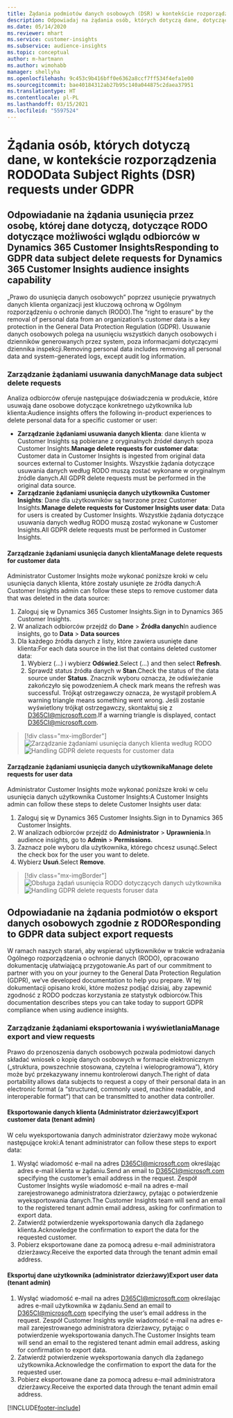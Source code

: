 ```yaml
---
title: Żądania podmiotów danych osobowych (DSR) w kontekście rozporządzenia RODO | Microsoft Docs
description: Odpowiadaj na żądania osób, których dotyczą dane, dotyczące możliwości wglądu odbiorców w Dynamics 365 Customer Insights.
ms.date: 05/14/2020
ms.reviewer: mhart
ms.service: customer-insights
ms.subservice: audience-insights
ms.topic: conceptual
author: m-hartmann
ms.author: wimohabb
manager: shellyha
ms.openlocfilehash: 9c453c9b416bff0e6362a8ccf7ff534f4efa1e00
ms.sourcegitcommit: bae40184312ab27b95c140a044875c2daea37951
ms.translationtype: HT
ms.contentlocale: pl-PL
ms.lasthandoff: 03/15/2021
ms.locfileid: "5597524"
---
```

# <a name="data-subject-rights-dsr-requests-under-gdpr"></a><span data-ttu-id="8645f-103">Żądania osób, których dotyczą dane, w kontekście rozporządzenia RODO</span><span class="sxs-lookup"><span data-stu-id="8645f-103">Data Subject Rights (DSR) requests under GDPR</span></span>

## <a name="responding-to-gdpr-data-subject-delete-requests-for-dynamics-365-customer-insights-audience-insights-capability"></a><span data-ttu-id="8645f-104">Odpowiadanie na żądania usunięcia przez osobę, której dane dotyczą, dotyczące RODO dotyczące możliwości wglądu odbiorców w Dynamics 365 Customer Insights</span><span class="sxs-lookup"><span data-stu-id="8645f-104">Responding to GDPR data subject delete requests for Dynamics 365 Customer Insights audience insights capability</span></span>

<span data-ttu-id="8645f-105">„Prawo do usunięcia danych osobowych” poprzez usunięcie prywatnych danych klienta organizacji jest kluczową ochroną w Ogólnym rozporządzeniu o ochronie danych (RODO).</span><span class="sxs-lookup"><span data-stu-id="8645f-105">The “right to erasure” by the removal of personal data from an organization’s customer data is a key protection in the General Data Protection Regulation (GDPR).</span></span> <span data-ttu-id="8645f-106">Usuwanie danych osobowych polega na usunięciu wszystkich danych osobowych i dzienników generowanych przez system, poza informacjami dotyczącymi dziennika inspekcji.</span><span class="sxs-lookup"><span data-stu-id="8645f-106">Removing personal data includes removing all personal data and system-generated logs, except audit log information.</span></span>

### <a name="manage-data-subject-delete-requests"></a><span data-ttu-id="8645f-107">Zarządzanie żądaniami usuwania danych</span><span class="sxs-lookup"><span data-stu-id="8645f-107">Manage data subject delete requests</span></span>

<span data-ttu-id="8645f-108">Analiza odbiorców oferuje następujące doświadczenia w produkcie, które usuwają dane osobowe dotyczące konkretnego użytkownika lub klienta:</span><span class="sxs-lookup"><span data-stu-id="8645f-108">Audience insights offers the following in-product experiences to delete personal data for a specific customer or user:</span></span>

- <span data-ttu-id="8645f-109">**Zarządzanie żądaniami usuwania danych klienta**: dane klienta w Customer Insights są pobierane z oryginalnych źródeł danych spoza Customer Insights.</span><span class="sxs-lookup"><span data-stu-id="8645f-109">**Manage delete requests for customer data**: Customer data in Customer Insights is ingested from original data sources external to Customer Insights.</span></span> <span data-ttu-id="8645f-110">Wszystkie żądania dotyczące usuwania danych według RODO muszą zostać wykonane w oryginalnym źródle danych.</span><span class="sxs-lookup"><span data-stu-id="8645f-110">All GDPR delete requests must be performed in the original data source.</span></span>
- <span data-ttu-id="8645f-111">**Zarządzanie żądaniami usunięcia danych użytkownika Customer Insights**: Dane dla użytkowników są tworzone przez Customer Insights.</span><span class="sxs-lookup"><span data-stu-id="8645f-111">**Manage delete requests for Customer Insights user data**: Data for users is created by Customer Insights.</span></span> <span data-ttu-id="8645f-112">Wszystkie żądania dotyczące usuwania danych według RODO muszą zostać wykonane w Customer Insights.</span><span class="sxs-lookup"><span data-stu-id="8645f-112">All GDPR delete requests must be performed in Customer Insights.</span></span>

#### <a name="manage-delete-requests-for-customer-data"></a><span data-ttu-id="8645f-113">Zarządzanie żądaniami usunięcia danych klienta</span><span class="sxs-lookup"><span data-stu-id="8645f-113">Manage delete requests for customer data</span></span>

<span data-ttu-id="8645f-114">Administrator Customer Insights może wykonać poniższe kroki w celu usunięcia danych klienta, które zostały usunięte ze źródła danych:</span><span class="sxs-lookup"><span data-stu-id="8645f-114">A Customer Insights admin can follow these steps to remove customer data that was deleted in the data source:</span></span>

1. <span data-ttu-id="8645f-115">Zaloguj się w Dynamics 365 Customer Insights.</span><span class="sxs-lookup"><span data-stu-id="8645f-115">Sign in to Dynamics 365 Customer Insights.</span></span>
2. <span data-ttu-id="8645f-116">W analizach odbiorców przejdź do **Dane** > **Źródła danych**</span><span class="sxs-lookup"><span data-stu-id="8645f-116">In audience insights, go to **Data** > **Data sources**</span></span>
3. <span data-ttu-id="8645f-117">Dla każdego źródła danych z listy, które zawiera usunięte dane klienta:</span><span class="sxs-lookup"><span data-stu-id="8645f-117">For each data source in the list that contains deleted customer data:</span></span>
   1. <span data-ttu-id="8645f-118">Wybierz (...) i wybierz **Odśwież**.</span><span class="sxs-lookup"><span data-stu-id="8645f-118">Select (...) and then select **Refresh**.</span></span>
   2. <span data-ttu-id="8645f-119">Sprawdź status źródła danych w **Stan**.</span><span class="sxs-lookup"><span data-stu-id="8645f-119">Check the status of the data source under **Status**.</span></span> <span data-ttu-id="8645f-120">Znacznik wyboru oznacza, że odświeżanie zakończyło się powodzeniem.</span><span class="sxs-lookup"><span data-stu-id="8645f-120">A check mark means the refresh was successful.</span></span> <span data-ttu-id="8645f-121">Trójkąt ostrzegawczy oznacza, że wystąpił problem.</span><span class="sxs-lookup"><span data-stu-id="8645f-121">A warning triangle means something went wrong.</span></span> <span data-ttu-id="8645f-122">Jeśli zostanie wyświetlony trójkąt ostrzegawczy, skontaktuj się z D365CI@microsoft.com.</span><span class="sxs-lookup"><span data-stu-id="8645f-122">If a warning triangle is displayed, contact D365CI@microsoft.com.</span></span>

> [!div class="mx-imgBorder"]
> <span data-ttu-id="8645f-123">![Zarządzanie żądaniami usunięcia danych klienta według RODO](media/gdpr-data-sources.png "Zarządzanie żądaniami usunięcia danych klienta według RODO")</span><span class="sxs-lookup"><span data-stu-id="8645f-123">![Handling GDPR delete requests for customer data](media/gdpr-data-sources.png "Handling GDPR delete requests for customer data")</span></span>

#### <a name="manage-delete-requests-for-user-data"></a><span data-ttu-id="8645f-124">Zarządzanie żądaniami usunięcia danych użytkownika</span><span class="sxs-lookup"><span data-stu-id="8645f-124">Manage delete requests for user data</span></span>

<span data-ttu-id="8645f-125">Administrator Customer Insights może wykonać poniższe kroki w celu usunięcia danych użytkownika Customer Insights:</span><span class="sxs-lookup"><span data-stu-id="8645f-125">A Customer Insights admin can follow these steps to delete Customer Insights user data:</span></span>

1. <span data-ttu-id="8645f-126">Zaloguj się w Dynamics 365 Customer Insights.</span><span class="sxs-lookup"><span data-stu-id="8645f-126">Sign in to Dynamics 365 Customer Insights.</span></span>
2. <span data-ttu-id="8645f-127">W analizach odbiorców przejdź do **Administrator** > **Uprawnienia**.</span><span class="sxs-lookup"><span data-stu-id="8645f-127">In audience insights, go to **Admin** > **Permissions**.</span></span>
3. <span data-ttu-id="8645f-128">Zaznacz pole wyboru dla użytkownika, którego chcesz usunąć.</span><span class="sxs-lookup"><span data-stu-id="8645f-128">Select the check box for the user you want to delete.</span></span>
4. <span data-ttu-id="8645f-129">Wybierz **Usuń**.</span><span class="sxs-lookup"><span data-stu-id="8645f-129">Select **Remove**.</span></span>

> [!div class="mx-imgBorder"]
> <span data-ttu-id="8645f-130">![Obsługa żądań usunięcia RODO dotyczących danych użytkownika](media/gdpr-permissions.png "Obsługa żądań usunięcia RODO dotyczących danych użytkownika")</span><span class="sxs-lookup"><span data-stu-id="8645f-130">![Handling GDPR delete requests foruser data](media/gdpr-permissions.png "Handling GDPR delete requests for user data")</span></span>

## <a name="responding-to-gdpr-data-subject-export-requests"></a><span data-ttu-id="8645f-131">Odpowiadanie na żądania podmiotów o eksport danych osobowych zgodnie z RODO</span><span class="sxs-lookup"><span data-stu-id="8645f-131">Responding to GDPR data subject export requests</span></span>

<span data-ttu-id="8645f-132">W ramach naszych starań, aby wspierać użytkowników w trakcie wdrażania Ogólnego rozporządzenia o ochronie danych (RODO), opracowano dokumentację ułatwiającą przygotowanie.</span><span class="sxs-lookup"><span data-stu-id="8645f-132">As part of our commitment to partner with you on your journey to the General Data Protection Regulation (GDPR), we’ve developed documentation to help you prepare.</span></span> <span data-ttu-id="8645f-133">W tej dokumentacji opisano kroki, które możesz podjąć dzisiaj, aby zapewnić zgodność z RODO podczas korzystania ze statystyk odbiorców.</span><span class="sxs-lookup"><span data-stu-id="8645f-133">This documentation describes steps you can take today to support GDPR compliance when using audience insights.</span></span>

### <a name="manage-export-and-view-requests"></a><span data-ttu-id="8645f-134">Zarządzanie żądaniami eksportowania i wyświetlania</span><span class="sxs-lookup"><span data-stu-id="8645f-134">Manage export and view requests</span></span>

<span data-ttu-id="8645f-135">Prawo do przenoszenia danych osobowych pozwala podmiotowi danych składać wniosek o kopię danych osobowych w formacie elektronicznym („struktura, powszechnie stosowana, czytelna i wieloprogramowa”), który może być przekazywany innemu kontrolerowi danych.</span><span class="sxs-lookup"><span data-stu-id="8645f-135">The right of data portability allows data subjects to request a copy of their personal data in an electronic format (a “structured, commonly used, machine readable, and interoperable format”) that can be transmitted to another data controller.</span></span>

#### <a name="export-customer-data-tenant-admin"></a><span data-ttu-id="8645f-136">Eksportowanie danych klienta (Administrator dzierżawcy)</span><span class="sxs-lookup"><span data-stu-id="8645f-136">Export customer data (tenant admin)</span></span>

<span data-ttu-id="8645f-137">W celu wyeksportowania danych administrator dzierżawy może wykonać następujące kroki:</span><span class="sxs-lookup"><span data-stu-id="8645f-137">A tenant administrator can follow these steps to export data:</span></span>

1. <span data-ttu-id="8645f-138">Wysłąć wiadomość e-mail na adres D365CI@microsoft.com określając adres e-mail klienta w żądaniu.</span><span class="sxs-lookup"><span data-stu-id="8645f-138">Send an email to D365CI@microsoft.com specifying the customer’s email address in the request.</span></span> <span data-ttu-id="8645f-139">Zespół Customer Insights wyśle wiadomość e-mail na adres e-mail zarejestrowanego administratora dzierżawcy, pytając o potwierdzenie wyeksportowania danych.</span><span class="sxs-lookup"><span data-stu-id="8645f-139">The Customer Insights team will send an email to the registered tenant admin email address, asking for confirmation to export data.</span></span>
2. <span data-ttu-id="8645f-140">Zatwierdź potwierdzenie wyeksportowania danych dla żądanego klienta.</span><span class="sxs-lookup"><span data-stu-id="8645f-140">Acknowledge the confirmation to export the data for the requested customer.</span></span>
3. <span data-ttu-id="8645f-141">Pobierz eksportowane dane za pomocą adresu e-mail administratora dzierżawcy.</span><span class="sxs-lookup"><span data-stu-id="8645f-141">Receive the exported data through the tenant admin email address.</span></span>

#### <a name="export-user-data-tenant-admin"></a><span data-ttu-id="8645f-142">Eksportuj dane użytkownika (administrator dzierżawy)</span><span class="sxs-lookup"><span data-stu-id="8645f-142">Export user data (tenant admin)</span></span>

1. <span data-ttu-id="8645f-143">Wysłąć wiadomość e-mail na adres D365CI@microsoft.com określając adres e-mail użytkownika w żądaniu.</span><span class="sxs-lookup"><span data-stu-id="8645f-143">Send an email to D365CI@microsoft.com specifying the user’s email address in the request.</span></span> <span data-ttu-id="8645f-144">Zespół Customer Insights wyśle wiadomość e-mail na adres e-mail zarejestrowanego administratora dzierżawcy, pytając o potwierdzenie wyeksportowania danych.</span><span class="sxs-lookup"><span data-stu-id="8645f-144">The Customer Insights team will send an email to the registered tenant admin email address, asking for confirmation to export data.</span></span>
2. <span data-ttu-id="8645f-145">Zatwierdź potwierdzenie wyeksportowania danych dla żądanego użytkownika.</span><span class="sxs-lookup"><span data-stu-id="8645f-145">Acknowledge the confirmation to export the data for the requested user.</span></span>
3. <span data-ttu-id="8645f-146">Pobierz eksportowane dane za pomocą adresu e-mail administratora dzierżawcy.</span><span class="sxs-lookup"><span data-stu-id="8645f-146">Receive the exported data through the tenant admin email address.</span></span>


[!INCLUDE[footer-include](../includes/footer-banner.md)]